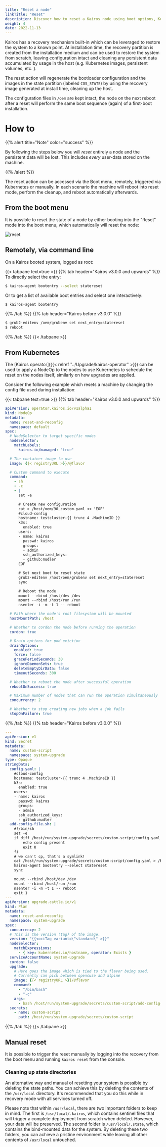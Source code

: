 ```yaml
---
title: "Reset a node"
linkTitle: "Reset"
description: Discover how to reset a Kairos node using boot options, Kubernetes integration, or recovery tools while preserving config data.
weight: 4
date: 2022-11-13
---
```


Kairos has a recovery mechanism built-in which can be leveraged to restore the system to a known point. At installation time, the recovery partition is created from the installation medium and can be used to restore the system from scratch, leaving configuration intact and cleaning any persistent data accumulated by usage in the host (e.g. Kubernetes images, persistent volumes, etc. ).

The reset action will regenerate the bootloader configuration and the images in the state partition (labeled `COS_STATE`) by using the recovery image generated at install time, cleaning up the host.

The configuration files in `/oem` are kept intact, the node on the next reboot after a reset will perform the same boot sequence (again) of a first-boot installation.

# How to

{{% alert title="Note" color="success" %}}

By following the steps below you will _reset_ entirely a node and the persistent data will be lost. This includes _every_ user-data stored on the machine.

{{% /alert %}}

The reset action can be accessed via the Boot menu, remotely, triggered via Kubernetes or manually. In each scenario the machine will reboot into reset mode, perform the cleanup, and reboot automatically afterwards.

## From the boot menu

It is possible to reset the state of a node by either booting into the "Reset" mode into the boot menu, which automatically will reset the node:

![reset](https://user-images.githubusercontent.com/2420543/191941281-573e2bed-f66c-48db-8c46-e8034417539e.gif?classes=border,shadow)

## Remotely, via command line

On a Kairos booted system, logged as root:

{{< tabpane text=true  >}}
{{% tab header="Kairos v3.0.0 and upwards" %}}
To directly select the entry:

```bash
$ kairos-agent bootentry --select statereset
```


Or to get a list of available boot entries and select one interactively:

```bash
$ kairos-agent bootentry
```
{{% /tab %}}
{{% tab header="Kairos before v3.0.0" %}}
```bash
$ grub2-editenv /oem/grubenv set next_entry=statereset
$ reboot
```
{{% /tab %}}
{{< /tabpane >}}


## From Kubernetes

The [Kairos operator]({{< relref "../Upgrade/kairos-operator" >}}) can be used to apply a NodeOp to the nodes to use Kubernetes to schedule the reset on the nodes itself, similarly on how upgrades are applied.

Consider the following example which resets a machine by changing the config file used during installation:

{{< tabpane text=true  >}}
{{% tab header="Kairos v3.0.0 and upwards" %}}
```yaml
apiVersion: operator.kairos.io/v1alpha1
kind: NodeOp
metadata:
  name: reset-and-reconfig
  namespace: default
spec:
  # NodeSelector to target specific nodes
  nodeSelector:
    matchLabels:
      kairos.io/managed: "true"

  # The container image to use
  image: {{< registryURL >}}/@flavor

  # Custom command to execute
  command:
    - sh
    - -c
    - |
      set -e

      # Create new configuration
      cat > /host/oem/90_custom.yaml << 'EOF'
      #cloud-config
      hostname: testcluster-{{ trunc 4 .MachineID }}
      k3s:
        enabled: true
      users:
      - name: kairos
        passwd: kairos
        groups:
        - admin
        ssh_authorized_keys:
        - github:mudler
      EOF

      # Set next boot to reset state
      grub2-editenv /host/oem/grubenv set next_entry=statereset
      sync

      # Reboot the node
      mount --rbind /host/dev /dev
      mount --rbind /host/run /run
      nsenter -i -m -t 1 -- reboot

  # Path where the node's root filesystem will be mounted
  hostMountPath: /host

  # Whether to cordon the node before running the operation
  cordon: true

  # Drain options for pod eviction
  drainOptions:
    enabled: true
    force: false
    gracePeriodSeconds: 30
    ignoreDaemonSets: true
    deleteEmptyDirData: false
    timeoutSeconds: 300

  # Whether to reboot the node after successful operation
  rebootOnSuccess: true

  # Maximum number of nodes that can run the operation simultaneously
  concurrency: 2

  # Whether to stop creating new jobs when a job fails
  stopOnFailure: true
```
{{% /tab %}}
{{% tab header="Kairos before v3.0.0" %}}
```yaml
---
apiVersion: v1
kind: Secret
metadata:
  name: custom-script
  namespace: system-upgrade
type: Opaque
stringData:
  config.yaml: |
    #cloud-config
    hostname: testcluster-{{ trunc 4 .MachineID }}
    k3s:
      enabled: true
    users:
    - name: kairos
      passwd: kairos
      groups:
      - admin
      ssh_authorized_keys:
      - github:mudler
  add-config-file.sh: |
    #!/bin/sh
    set -e
    if diff /host/run/system-upgrade/secrets/custom-script/config.yaml /host/oem/90_custom.yaml >/dev/null; then
        echo config present
        exit 0
    fi
    # we can't cp, that's a symlink!
    cat /host/run/system-upgrade/secrets/custom-script/config.yaml > /host/oem/90_custom.yaml
    kairos-agent bootentry --select statereset
    sync

    mount --rbind /host/dev /dev
    mount --rbind /host/run /run
    nsenter -i -m -t 1 -- reboot
    exit 1
---
apiVersion: upgrade.cattle.io/v1
kind: Plan
metadata:
  name: reset-and-reconfig
  namespace: system-upgrade
spec:
  concurrency: 2
  # This is the version (tag) of the image.
  version: "{{<ociTag variant=\"standard\" >}}"
  nodeSelector:
    matchExpressions:
      - { key: kubernetes.io/hostname, operator: Exists }
  serviceAccountName: system-upgrade
  cordon: false
  upgrade:
    # Here goes the image which is tied to the flavor being used.
    # Currently can pick between opensuse and alpine
    image: {{< registryURL >}}/@flavor
    command:
      - "/bin/bash"
      - "-c"
    args:
      - bash /host/run/system-upgrade/secrets/custom-script/add-config-file.sh
  secrets:
    - name: custom-script
      path: /host/run/system-upgrade/secrets/custom-script
```

{{% /tab %}}
{{< /tabpane >}}



## Manual reset

It is possible to trigger the reset manually by logging into the recovery from the boot menu and running `kairos reset` from the console.

### Cleaning up state directories

An alternative way and manual of resetting your system is possible by deleting the state paths. You can achieve this by deleting the contents of the `/usr/local` directory. It's recommended that you do this while in recovery mode with all services turned off.

Please note that within `/usr/local`, there are two important folders to keep in mind. The first is `/usr/local/.kairos`, which contains sentinel files that will trigger a complete deployment from scratch when deleted. However, your data will be preserved. The second folder is `/usr/local/.state`, which contains the bind-mounted data for the system. By deleting these two folders, you can achieve a pristine environment while leaving all other contents of `/usr/local` untouched.
